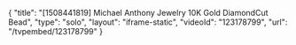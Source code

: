 {
    "title": "[1508441819] Michael Anthony Jewelry 10K Gold DiamondCut Bead",
    "type": "solo",
    "layout": "iframe-static",
    "videoId": "123178799",
    "url": "\/tvpembed\/123178799"
}